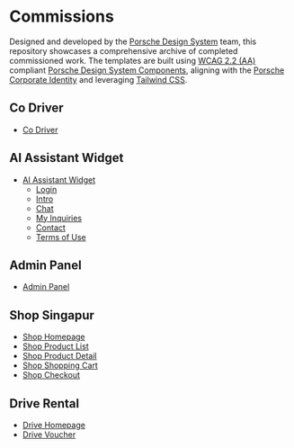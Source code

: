 # Commissions

Designed and developed by the [Porsche Design System](https://designsystem.porsche.com/) team, this repository showcases a comprehensive archive of completed commissioned work.
The templates are built using [WCAG 2.2 (AA)](https://www.w3.org/TR/WCAG22/) compliant [Porsche Design System Components](https://designsystem.porsche.com/v3/components/introduction), aligning with the [Porsche Corporate Identity](https://brand.porsche.com/) and leveraging [Tailwind CSS](https://designsystem.porsche.com/v3/tailwindcss/introduction).

## Co Driver

- [Co Driver](https://porsche-design-system.github.io/commissions/main/co-driver/)

## AI Assistant Widget

- [AI Assistant Widget](https://porsche-design-system.github.io/commissions/main/ai-assistant-widget/)
  - [Login](https://porsche-design-system.github.io/commissions/main/ai-assistant-widget/#template-login)
  - [Intro](https://porsche-design-system.github.io/commissions/main/ai-assistant-widget/#template-intro)
  - [Chat](https://porsche-design-system.github.io/commissions/main/ai-assistant-widget/#template-chat)
  - [My Inquiries](https://porsche-design-system.github.io/commissions/main/ai-assistant-widget/#template-my-inquiries)
  - [Contact](https://porsche-design-system.github.io/commissions/main/ai-assistant-widget/#template-contact)
  - [Terms of Use](https://porsche-design-system.github.io/commissions/main/ai-assistant-widget/#template-terms-of-use)

## Admin Panel

- [Admin Panel](https://porsche-design-system.github.io/commissions/main/admin-panel/)

## Shop Singapur

- [Shop Homepage](https://porsche-design-system.github.io/commissions/main/shop-homepage/)
- [Shop Product List](https://porsche-design-system.github.io/commissions/main/shop-product-list/)
- [Shop Product Detail](https://porsche-design-system.github.io/commissions/main/shop-product-detail/)
- [Shop Shopping Cart](https://porsche-design-system.github.io/commissions/main/shop-shopping-cart/)
- [Shop Checkout](https://porsche-design-system.github.io/commissions/main/shop-checkout/)

## Drive Rental

- [Drive Homepage](https://porsche-design-system.github.io/commissions/main/drive-homepage/)
- [Drive Voucher](https://porsche-design-system.github.io/commissions/main/drive-voucher/)
